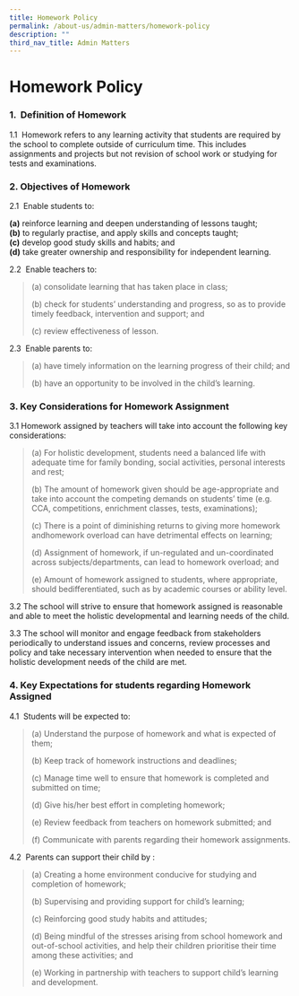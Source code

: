 ```yaml
---
title: Homework Policy
permalink: /about-us/admin-matters/homework-policy
description: ""
third_nav_title: Admin Matters
---
```

# **Homework Policy**

### 1\.  Definition of Homework  

1.1  Homework refers to any learning activity that students are required by the school to complete outside of curriculum time. This includes assignments and projects but not revision of school work or studying for tests and examinations.

### 2\. Objectives of Homework

2.1  Enable students to:

**(a)** reinforce learning and deepen understanding of lessons taught;    
**(b)** to regularly practise, and apply skills and concepts taught;   
**(c)** develop good study skills and habits; and   
**(d)** take greater ownership and responsibility for independent learning.

2.2  Enable teachers to:

> (a) consolidate learning that has taken place in class;
> 
> (b) check for students’ understanding and progress, so as to provide timely feedback, intervention and support; and
> 
> (c) review effectiveness of lesson.

2.3  Enable parents to:

> (a) have timely information on the learning progress of their child; and
> 
> (b) have an opportunity to be involved in the child’s learning.

### 3\. Key Considerations for Homework Assignment

3.1 Homework assigned by teachers will take into account the following key considerations:

> (a) For holistic development, students need a balanced life with adequate time for family bonding, social activities, personal interests and rest; 
> 
> (b) The amount of homework given should be age-appropriate and take into account the competing demands on students’ time (e.g. CCA, competitions, enrichment classes, tests, examinations); 
> 
> (c) There is a point of diminishing returns to giving more homework andhomework overload can have detrimental effects on learning; 
> 
> (d) Assignment of homework, if un-regulated and un-coordinated across subjects/departments, can lead to homework overload; and 
> 
> (e) Amount of homework assigned to students, where appropriate, should bedifferentiated, such as by academic courses or ability level. 

  

3.2 The school will strive to ensure that homework assigned is reasonable and able to meet the holistic developmental and learning needs of the child.

3.3 The school will monitor and engage feedback from stakeholders periodically to understand issues and concerns, review processes and policy and take necessary intervention when needed to ensure that the holistic development needs of the child are met.

### 4\. Key Expectations for students regarding Homework Assigned

4.1  Students will be expected to:

> (a) Understand the purpose of homework and what is expected of them;
> 
> (b) Keep track of homework instructions and deadlines;
> 
> (c) Manage time well to ensure that homework is completed and submitted on time;
> 
> (d) Give his/her best effort in completing homework;
> 
> (e) Review feedback from teachers on homework submitted; and
> 
> (f) Communicate with parents regarding their homework assignments.

4.2  Parents can support their child by :

> (a) Creating a home environment conducive for studying and completion of homework;
> 
> (b) Supervising and providing support for child’s learning;
> 
> (c) Reinforcing good study habits and attitudes;
> 
> (d) Being mindful of the stresses arising from school homework and out-of-school activities, and help their children prioritise their time among these activities; and
> 
> (e) Working in partnership with teachers to support child’s learning and development.